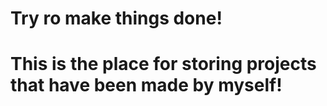 # Try ro make things done! 
# This is the place for storing projects that have been made by myself!
